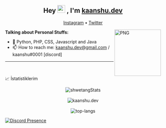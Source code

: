 
<h2 align="center">Hey <img src="https://media.giphy.com/media/hvRJCLFzcasrR4ia7z/giphy.gif" width="25px"> , I'm <a href="https://github.com/kaanshudev">kaanshu.dev</a></h2>
<p align="center">
  <a href="https://www.instagram.com/kxxnzy/">Instagram</a> •
  <a href="https://twitter.com/kxxnzy">Twitter</a>
</p>

<img align="right" height="150rem" alt="PNG" src="https://images-ext-1.discordapp.net/external/N7gUHXwao3WmGDWvcyfJO_4_tCx4fjVUQ-CeuHUdd0U/%3Fsize%3D4096/https/cdn.discordapp.com/icons/918227969003114558/3f8df3318e0d205caa5755c30540cf5e.png" />

**Talking about Personal Stuffs:**

- 🌱  Python, PHP, CSS, Javascript and Java 
- 📫  How to reach me: kaanshu.dev@gmail.com / kaanshu#0001 [discord]

***

 <br>

📈 İstatistiklerim <br />



<p align="center">
  <img src="https://github-readme-stats.vercel.app/api?username=Shwetang550&theme=dark&show_icons=true" alt="shwetangStats" />  
  <br />
  <br />
  <img src="https://komarev.com/ghpvc/?username=JSYolo&label=Ziyaretçi%20Sayısı&color=351c75" alt="kaanshu.dev" />
  <br />
  <br />
  <img src="https://github-readme-stats.vercel.app/api/top-langs/?username=Shwetang550&layout=compact&theme=dark" alt="top-langs" />
</p>






[![Discord Presence](https://lanyard.cnrad.dev/api/:442516411345010690)](https://discord.com/users/442516411345010690)
